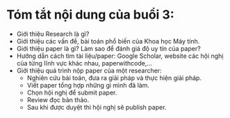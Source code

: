 # Tóm tắt nội dung của buổi 3:
- Giới thiệu Research là gì?
- Giới thiệu các vấn đề, bài toán phổ biến của Khoa học Máy tính.
- Giới thiệu paper là gì? Làm sao để đánh giá độ uy tín của paper?
- Hướng dẫn cách tìm tài liệu/paper: Google Scholar, website các hội nghị của từng lĩnh vực khác nhau, paperwithcode,...
- Giới thiệu quá trình nộp paper của một researcher:
    - Nghiên cứu bài toán, đưa ra giải pháp và thực hiện giải pháp.
    - Viết paper tổng hợp những gì mình đã làm.
    - Chọn hội nghị để submit paper.
    - Review đọc bản thảo.
    - Sau khi được duyệt thì hội nghị sẽ publish paper.